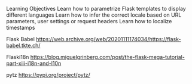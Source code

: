 Learning Objectives
Learn how to parametrize Flask templates to display different languages
Learn how to infer the correct locale based on URL parameters, user settings or request headers
Learn how to localize timestamps

Flask Babel 
https://web.archive.org/web/20201111174034/https://flask-babel.tkte.ch/

Flaski18n 
https://blog.miguelgrinberg.com/post/the-flask-mega-tutorial-part-xiii-i18n-and-l10n

pytz
https://pypi.org/project/pytz/
